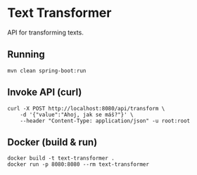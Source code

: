 # Text Transformer

API for transforming texts.

## Running

`mvn clean spring-boot:run`

## Invoke API (curl)

```
curl -X POST http://localhost:8080/api/transform \
    -d '{"value":"Ahoj, jak se máš?"}' \
    --header "Content-Type: application/json" -u root:root
```
## Docker (build & run)

```
docker build -t text-transformer .
docker run -p 8080:8080 --rm text-transformer
```
